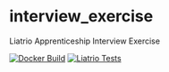 # interview_exercise
Liatrio Apprenticeship Interview Exercise

[![Docker Build](https://github.com/jcdodson/interview_exercise/actions/workflows/docker-build.yaml/badge.svg)](https://github.com/jcdodson/interview_exercise/actions/workflows/docker-build.yaml)
[![Liatrio Tests](https://github.com/jcdodson/interview_exercise/actions/workflows/liatrio_tests.yaml/badge.svg)](https://github.com/jcdodson/interview_exercise/actions/workflows/liatrio_tests.yaml)

